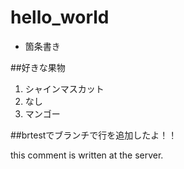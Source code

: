 # hello_world

- 箇条書き

##好きな果物

1. シャインマスカット
2. なし
3. マンゴー

##brtestでブランチで行を追加したよ！！

this comment is written at the server.
